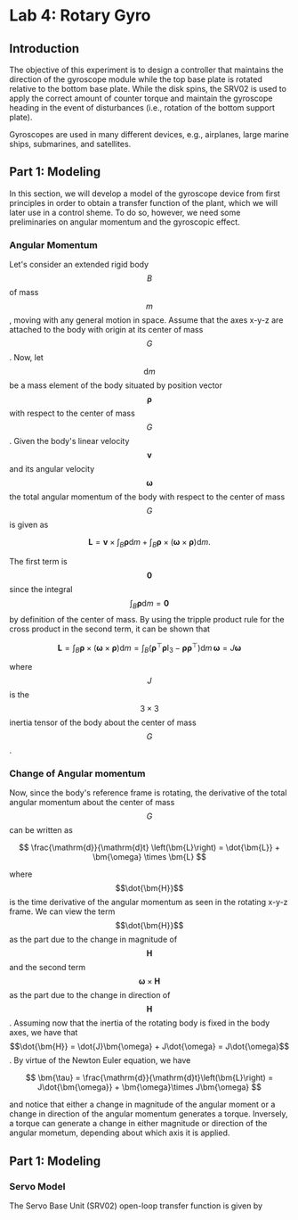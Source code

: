 # Lab 4: Rotary Gyro

## Introduction

The objective of this experiment is to design a controller that maintains the direction of the gyroscope module while the top base plate is rotated relative to the bottom base plate. While the disk spins, the SRV02 is used to apply the correct amount of counter torque and maintain the gyroscope heading in the event of disturbances (i.e., rotation of the bottom support plate).

Gyroscopes are used in many different devices, e.g., airplanes, large marine ships, submarines, and satellites.

## Part 1: Modeling

In this section, we will develop a model of the gyroscope device from first principles in order to obtain a transfer function of the plant, which we will later use in a control sheme. To do so, however, we need some preliminaries on angular momentum and the gyroscopic effect.

### Angular Momentum

Let's consider an extended rigid body $$B$$ of mass $$m$$, moving with any general motion in space. Assume that the axes x-y-z are attached to the body with origin at its center of mass $$G$$. Now, let $$\mathrm{d}m$$ be a mass element of the body situated by position vector $$\bm{\rho}$$ with respect to the center of mass $$G$$. Given the body's linear velocity $$\bm{v}$$  and its angular velocity $$\bm{\omega}$$ the total angular momentum of the body with respect to the center of mass $$G$$ is given as

$$
\bm{L} = \bm{v}\times \int_B \bm{\rho}\mathrm{d}m + \int_{B} \bm{\rho} \times \left(\bm{\omega}\times\bm{\rho}\right)\mathrm{d}m.
$$

The first term is $$\bm{0}$$ since the integral $$\int_B \bm{\rho}\mathrm{d}m = \bm{0}$$ by definition of the center of mass. By using the tripple product rule for the cross product in the second term, it can be shown that&#x20;

$$
\bm{L} = \int_{B} \bm{\rho} \times \left(\bm{\omega}\times\bm{\rho}\right)\mathrm{d}m =  \int_{B} (\bm{\rho}^\top \bm{\rho} \mathrm{I}_3 -\bm{\rho}\bm{\rho}^\top) \mathrm{d}m \, \bm{\omega} = J\bm{\omega}
$$

where $$J$$ is the $$3\times3$$ inertia tensor of the body about the center of mass $$G$$.

### Change of Angular momentum

Now, since the body's reference frame is rotating, the derivative of the total angular momentum about the center of mass $$G$$ can be written as

$$
\frac{\mathrm{d}}{\mathrm{d}t} \left(\bm{L}\right) = \dot{\bm{L}} + \bm{\omega} \times \bm{L}
$$

where $$\dot{\bm{H}}$$is the time derivative of the angular momentum as seen in the rotating x-y-z frame. We can view the term $$\dot{\bm{H}}$$ as the part due to the change in magnitude of $$\bm{H}$$ and the second term $$\bm{\omega}\times\bm{H}$$ as the part due to the change in direction of $$\bm{H}$$. Assuming now that the inertia of the rotating body is fixed in the body axes, we have that $$\dot{\bm{H}} = \dot{J}\bm{\omega} + J\dot{\omega} = J\dot{\omega}$$. By virtue of the Newton Euler equation, we have

$$
\bm{\tau} = \frac{\mathrm{d}}{\mathrm{d}t}\left(\bm{L}\right) = J\dot{\bm{\omega}} + \bm{\omega}\times J\bm{\omega}
$$

and notice that either a change in magnitude of the angular moment or a change in direction of the angular momentum generates a torque. Inversely, a torque can generate a change in either magnitude or direction of the angular mometum, depending about which axis it is applied.

## Part 1: Modeling

### Servo Model

The Servo Base Unit (SRV02) open-loop transfer function is given by&#x20;

